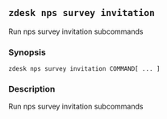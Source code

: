 ## `zdesk nps survey invitation`

Run nps survey invitation subcommands

### Synopsis

    zdesk nps survey invitation COMMAND[ ... ]

### Description

Run nps survey invitation subcommands

